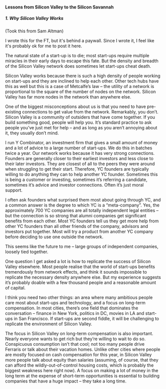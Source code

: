 #### Lessons from Silicon Valley to the Silicon Savannah

##### 1. Why Silicon Valley Works

(Took this from Sam Altman)

I wrote this for the FT, but it's behind a paywall.  Since I wrote it, I feel like it's probably ok for me to post it here.

The natural state of a start-up is to die; most start-ups require multiple miracles in their early days to escape this fate. But the density and breadth of the Silicon Valley network does sometimes let start-ups cheat death.

Silicon Valley works because there is such a high density of people working on start-ups and they are inclined to help each other. Other tech hubs have this as well but this is a case of Metcalfe’s law – the utility of a network is proportional to the square of the number of nodes on the network. Silicon Valley has far more nodes in the network than anywhere else.

One of the biggest misconceptions about us is that you need to have pre-existing connections to get value from the network. Remarkably, you don’t. Silicon Valley is a community of outsiders that have come together. If you build something good, people will help you. It’s standard practice to ask people you’ve just met for help – and as long as you aren’t annoying about it, they usually don’t mind.

I run Y Combinator, an investment firm that gives a small amount of money and a lot of advice to a large number of start-ups. We do this in batches twice a year. Our network works because it has very strong connections. Founders are generally closer to their earliest investors and less close to their later investors. They are closest of all to the peers they were around when struggling to get their start. Therefore, YC founders are typically willing to do anything they can to help another YC founder. Sometimes this is being a customer or investing, sometimes it’s referring a candidate, sometimes it’s advice and investor connections. Often it’s just moral support.

I often ask founders what surprised them most about going through YC, and a common answer is the degree to which YC is a “meta-company”. Yes, the approximately 700 YC companies are all totally independent legal entities – but the connection is so strong that alumni companies get significant benefits from each other. Most YC founders tell us they get more help from other YC founders than all other friends of the company, advisors and investors put together. Most will try a product from another YC company before deciding to use one outside the network.

This seems like the future to me – large groups of independent companies, loosely tied together.

One question I get asked a lot is how to replicate the success of Silicon Valley elsewhere. Most people realise that the world of start-ups benefits tremendously from network effects, and think it sounds impossible to replicate the necessary density anywhere else. But my experience suggests it’s probably doable with a few thousand people and a reasonable amount of capital.

I think you need two other things: an area where many ambitious people care most about start-ups and technology, and a focus on long-term compensation. In most cities, there’s one field that dominates the conversation – finance in New York, politics in DC, movies in LA and start-ups in San Francisco. If start-ups are second fiddle, it will be challenging to replicate the environment of Silicon Valley.

The focus in Silicon Valley on long-term compensation is also important. Nearly everyone wants to get rich but they’re willing to wait to do so. Conspicuous consumption isn’t that cool; not too many people drive Ferraris or talk about their vacation homes. Unlike other cities where people are mostly focused on cash compensation for this year, in Silicon Valley more people talk about equity than salaries (assuming, of course, that they can afford the wildly-out-of-control housing costs, which is probably the biggest weakness here right now). A focus on making a lot of money in the long term at the expense of short-term opportunities is essential to building companies that have a huge impact – they take a long time.